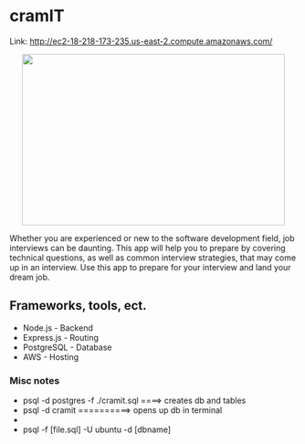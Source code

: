 # cramIT

Link: http://ec2-18-218-173-235.us-east-2.compute.amazonaws.com/
<p align="center">
    <img width="460" height="300" src="./Peter_Pan.png">
</p>
Whether you are experienced or new to the software development field, job interviews can be daunting.  This app will help you to prepare by covering technical questions, as well as common interview strategies, that may come up in an interview.  Use this app to prepare for your interview and land your dream job.

## Frameworks, tools, ect.
* Node.js - Backend
* Express.js - Routing
* PostgreSQL - Database
* AWS - Hosting


### Misc notes
* psql -d postgres -f ./cramit.sql   ====> creates db and tables
* psql -d cramit  ==========> opens up db in terminal
*
* psql -f [file.sql] -U ubuntu -d [dbname]

